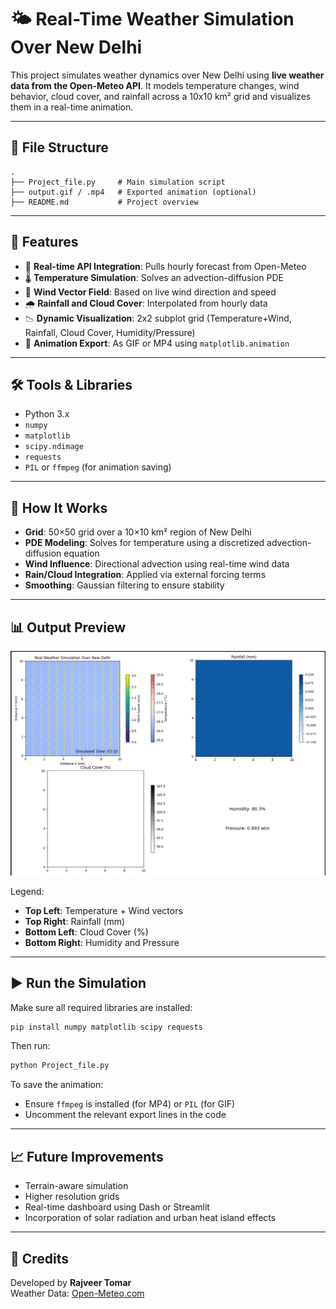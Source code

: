 # 🌤 Real-Time Weather Simulation Over New Delhi

This project simulates weather dynamics over New Delhi using **live weather data from the Open-Meteo API**. It models temperature changes, wind behavior, cloud cover, and rainfall across a 10x10 km² grid and visualizes them in a real-time animation.

---

## 📁 File Structure

```
.
├── Project_file.py     # Main simulation script
├── output.gif / .mp4   # Exported animation (optional)
├── README.md           # Project overview
```

---

## 📌 Features

- 🔄 **Real-time API Integration**: Pulls hourly forecast from Open-Meteo
- 🌡 **Temperature Simulation**: Solves an advection-diffusion PDE
- 💨 **Wind Vector Field**: Based on live wind direction and speed
- 🌧 **Rainfall and Cloud Cover**: Interpolated from hourly data
- 📉 **Dynamic Visualization**: 2x2 subplot grid (Temperature+Wind, Rainfall, Cloud Cover, Humidity/Pressure)
- 🎥 **Animation Export**: As GIF or MP4 using `matplotlib.animation`

---

## 🛠 Tools & Libraries

- Python 3.x  
- `numpy`  
- `matplotlib`  
- `scipy.ndimage`  
- `requests`  
- `PIL` or `ffmpeg` (for animation saving)

---

## 🧪 How It Works

- **Grid**: 50×50 grid over a 10×10 km² region of New Delhi
- **PDE Modeling**: Solves for temperature using a discretized advection-diffusion equation
- **Wind Influence**: Directional advection using real-time wind data
- **Rain/Cloud Integration**: Applied via external forcing terms
- **Smoothing**: Gaussian filtering to ensure stability

---

## 📊 Output Preview

![Weather Simulation Output](Sample.png)

Legend:  
- **Top Left**: Temperature + Wind vectors  
- **Top Right**: Rainfall (mm)  
- **Bottom Left**: Cloud Cover (%)  
- **Bottom Right**: Humidity and Pressure

---

## ▶️ Run the Simulation

Make sure all required libraries are installed:
```bash
pip install numpy matplotlib scipy requests
```

Then run:
```bash
python Project_file.py
```

To save the animation:
- Ensure `ffmpeg` is installed (for MP4) or `PIL` (for GIF)
- Uncomment the relevant export lines in the code

---

## 📈 Future Improvements

- Terrain-aware simulation  
- Higher resolution grids  
- Real-time dashboard using Dash or Streamlit  
- Incorporation of solar radiation and urban heat island effects

---

## 🤝 Credits

Developed by **Rajveer Tomar**  
Weather Data: [Open-Meteo.com](https://open-meteo.com)
